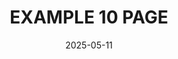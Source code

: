 ---
title: "EXAMPLE 10 PAGE"
category: "교육"
date: "2025-05-11"
summary: "Dummy Data List 10 "
important: "false"
---